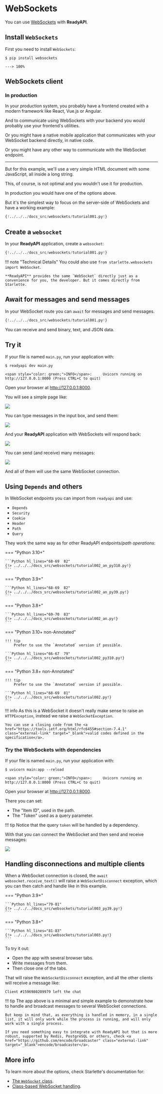 # WebSockets

You can use <a href="https://developer.mozilla.org/en-US/docs/Web/API/WebSockets_API" class="external-link" target="_blank">WebSockets</a> with **ReadyAPI**.

## Install `WebSockets`

First you need to install `WebSockets`:

<div class="termy">

```console
$ pip install websockets

---> 100%
```

</div>

## WebSockets client

### In production

In your production system, you probably have a frontend created with a modern framework like React, Vue.js or Angular.

And to communicate using WebSockets with your backend you would probably use your frontend's utilities.

Or you might have a native mobile application that communicates with your WebSocket backend directly, in native code.

Or you might have any other way to communicate with the WebSocket endpoint.

---

But for this example, we'll use a very simple HTML document with some JavaScript, all inside a long string.

This, of course, is not optimal and you wouldn't use it for production.

In production you would have one of the options above.

But it's the simplest way to focus on the server-side of WebSockets and have a working example:

```Python hl_lines="2  6-38  41-43"
{!../../../docs_src/websockets/tutorial001.py!}
```

## Create a `websocket`

In your **ReadyAPI** application, create a `websocket`:

```Python hl_lines="1  46-47"
{!../../../docs_src/websockets/tutorial001.py!}
```

!!! note "Technical Details"
    You could also use `from starlette.websockets import WebSocket`.

    **ReadyAPI** provides the same `WebSocket` directly just as a convenience for you, the developer. But it comes directly from Starlette.

## Await for messages and send messages

In your WebSocket route you can `await` for messages and send messages.

```Python hl_lines="48-52"
{!../../../docs_src/websockets/tutorial001.py!}
```

You can receive and send binary, text, and JSON data.

## Try it

If your file is named `main.py`, run your application with:

<div class="termy">

```console
$ readyapi dev main.py

<span style="color: green;">INFO</span>:     Uvicorn running on http://127.0.0.1:8000 (Press CTRL+C to quit)
```

</div>

Open your browser at <a href="http://127.0.0.1:8000" class="external-link" target="_blank">http://127.0.0.1:8000</a>.

You will see a simple page like:

<img src="/img/tutorial/websockets/image01.png">

You can type messages in the input box, and send them:

<img src="/img/tutorial/websockets/image02.png">

And your **ReadyAPI** application with WebSockets will respond back:

<img src="/img/tutorial/websockets/image03.png">

You can send (and receive) many messages:

<img src="/img/tutorial/websockets/image04.png">

And all of them will use the same WebSocket connection.

## Using `Depends` and others

In WebSocket endpoints you can import from `readyapi` and use:

* `Depends`
* `Security`
* `Cookie`
* `Header`
* `Path`
* `Query`

They work the same way as for other ReadyAPI endpoints/*path operations*:

=== "Python 3.10+"

    ```Python hl_lines="68-69  82"
    {!> ../../../docs_src/websockets/tutorial002_an_py310.py!}
    ```

=== "Python 3.9+"

    ```Python hl_lines="68-69  82"
    {!> ../../../docs_src/websockets/tutorial002_an_py39.py!}
    ```

=== "Python 3.8+"

    ```Python hl_lines="69-70  83"
    {!> ../../../docs_src/websockets/tutorial002_an.py!}
    ```

=== "Python 3.10+ non-Annotated"

    !!! tip
        Prefer to use the `Annotated` version if possible.

    ```Python hl_lines="66-67  79"
    {!> ../../../docs_src/websockets/tutorial002_py310.py!}
    ```

=== "Python 3.8+ non-Annotated"

    !!! tip
        Prefer to use the `Annotated` version if possible.

    ```Python hl_lines="68-69  81"
    {!> ../../../docs_src/websockets/tutorial002.py!}
    ```

!!! info
    As this is a WebSocket it doesn't really make sense to raise an `HTTPException`, instead we raise a `WebSocketException`.

    You can use a closing code from the <a href="https://tools.ietf.org/html/rfc6455#section-7.4.1" class="external-link" target="_blank">valid codes defined in the specification</a>.

### Try the WebSockets with dependencies

If your file is named `main.py`, run your application with:

<div class="termy">

```console
$ uvicorn main:app --reload

<span style="color: green;">INFO</span>:     Uvicorn running on http://127.0.0.1:8000 (Press CTRL+C to quit)
```

</div>

Open your browser at <a href="http://127.0.0.1:8000" class="external-link" target="_blank">http://127.0.0.1:8000</a>.

There you can set:

* The "Item ID", used in the path.
* The "Token" used as a query parameter.

!!! tip
    Notice that the query `token` will be handled by a dependency.

With that you can connect the WebSocket and then send and receive messages:

<img src="/img/tutorial/websockets/image05.png">

## Handling disconnections and multiple clients

When a WebSocket connection is closed, the `await websocket.receive_text()` will raise a `WebSocketDisconnect` exception, which you can then catch and handle like in this example.

=== "Python 3.9+"

    ```Python hl_lines="79-81"
    {!> ../../../docs_src/websockets/tutorial003_py39.py!}
    ```

=== "Python 3.8+"

    ```Python hl_lines="81-83"
    {!> ../../../docs_src/websockets/tutorial003.py!}
    ```

To try it out:

* Open the app with several browser tabs.
* Write messages from them.
* Then close one of the tabs.

That will raise the `WebSocketDisconnect` exception, and all the other clients will receive a message like:

```
Client #1596980209979 left the chat
```

!!! tip
    The app above is a minimal and simple example to demonstrate how to handle and broadcast messages to several WebSocket connections.

    But keep in mind that, as everything is handled in memory, in a single list, it will only work while the process is running, and will only work with a single process.

    If you need something easy to integrate with ReadyAPI but that is more robust, supported by Redis, PostgreSQL or others, check <a href="https://github.com/encode/broadcaster" class="external-link" target="_blank">encode/broadcaster</a>.

## More info

To learn more about the options, check Starlette's documentation for:

* <a href="https://www.starlette.io/websockets/" class="external-link" target="_blank">The `WebSocket` class</a>.
* <a href="https://www.starlette.io/endpoints/#websocketendpoint" class="external-link" target="_blank">Class-based WebSocket handling</a>.
